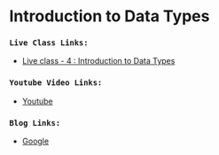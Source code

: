 # Introduction to Data Types

### `Live Class Links:`
* [Live class - 4 : Introduction to Data Types](https://drive.google.com/file/d/1RCVNdYEqpItEiJ49unbxUnN_NQyi-ZBx/view?usp=drive_link)

### `Youtube Video Links:`
* [Youtube](www.youtube.com)

### `Blog Links:`
* [Google](www.google.com)


